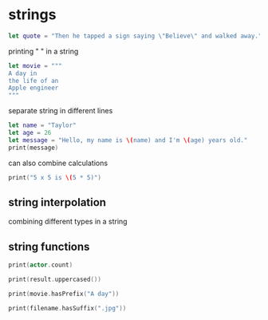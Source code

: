 # strings

```swift
let quote = "Then he tapped a sign saying \"Believe\" and walked away."
```

printing  " " in a string

```swift
let movie = """
A day in
the life of an
Apple engineer
"""
```

separate string in different lines
```swift
let name = "Taylor"
let age = 26
let message = "Hello, my name is \(name) and I'm \(age) years old."
print(message)
```

can also combine calculations
```swift
print("5 x 5 is \(5 * 5)")
```

## string interpolation
combining different types in a string

## string functions

```swift
print(actor.count)
```

```swift
print(result.uppercased())
```

```swift
print(movie.hasPrefix("A day"))
```

```swift
print(filename.hasSuffix(".jpg"))
```